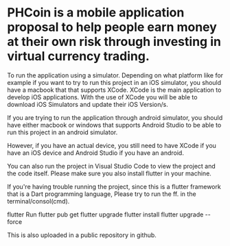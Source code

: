 # PHCoin is a mobile application proposal to help people earn money at their own risk through investing in virtual currency trading. 

To run the application using a simulator. Depending on what platform like for example if you want to try to run this project in an iOS simulator, you should have a macbook that that supports XCode. XCode is the main application to develop iOS applications. With the use of XCode you will be able to download iOS Simulators and update their iOS Version/s. 

If you are trying to run the application through android simulator, you should have either macbook or windows that supports Android Studio to be able to run this project in an android simulator.

However, if you have an actual device, you still need to have XCode if you have an iOS device and Android Studio if you have an android. 

You can also run the project in Visual Studio Code to view the project and the code itself.
Please make sure you also install flutter in your machine.

If you're having trouble running the project, since this is a flutter framework that is a Dart programming language, Please try to run the ff. in the terminal/consol(cmd).

flutter Run
flutter pub get
flutter upgrade 
flutter install 
flutter upgrade --force

This is also uploaded in a public repository in github. 
